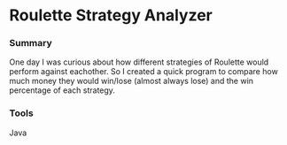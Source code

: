 # Roulette Strategy Analyzer

### Summary
One day I was curious about how different strategies of Roulette would perform against eachother. So I created a quick program to compare how much money they would win/lose (almost always lose) and the win percentage of each strategy.

### Tools
Java

